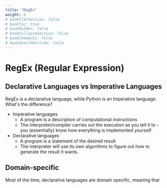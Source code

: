 ```yaml
---
title: "RegEx"
weight: 3
# bookFlatSection: false
# bookToc: true
# bookHidden: false
# bookCollapseSection: false
# bookComments: false
# bookSearchExclude: false
---
```


# RegEx (Regular Expression)

## Declarative Languages vs Imperative Languages

RegEx is a declarative language, while Python is an Imperative language. What's the difference?

- Imperative languages
  - A program is a description of computational instructions
  - The interpreter/compiler carries out the execution as you tell it to - you (essentially) know how everything is implemented yourself
- Declarative languages
  - A program is a statement of the desired result
  - The interpreter will use its own algorithms to figure out how to generate the result it wants.

## Domain-specific

Most of the time, declarative languages are domain specific, meaning that 
